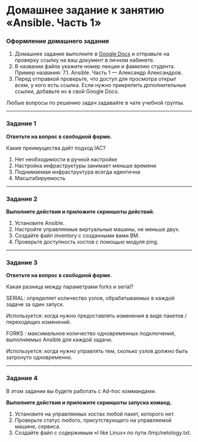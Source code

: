# Домашнее задание к занятию «Ansible. Часть 1»

### Оформление домашнего задания

1. Домашнее задание выполните в [Google Docs](https://docs.google.com/) и отправьте на проверку ссылку на ваш документ в личном кабинете.  
1. В названии файла укажите номер лекции и фамилию студента. Пример названия: 7.1. Ansible. Часть 1 — Александр Александров.
1. Перед отправкой проверьте, что доступ для просмотра открыт всем, у кого есть ссылка. Если нужно прикрепить дополнительные ссылки, добавьте их в свой Google Docs.

Любые вопросы по решению задач задавайте в чате учебной группы.

---

### Задание 1

**Ответьте на вопрос в свободной форме.**

Какие преимущества даёт подход IAC?

1. Нет необходимости в ручной настройке
2. Настройка инфраструктуры занимает меньше времени
3. Поднимаемая инфраструктура всегда идентична
4. Масштабируемость
---

### Задание 2 

**Выполните действия и приложите скриншоты действий.**

1. Установите Ansible.
2. Настройте управляемые виртуальные машины, не меньше двух.
3. Создайте файл inventory с созданными вами ВМ.
4. Проверьте доступность хостов с помощью модуля ping.
 
---

### Задание 3 

**Ответьте на вопрос в свободной форме.**

Какая разница между параметрами forks и serial? 

SERIAL: определяет количество узлов, обрабатываемых в каждой задаче за один запуск.

Используется: когда нужно предоставлять изменения в виде пакетов / переходящих изменений.

FORKS : максимальное количество одновременных подключений, выполняемых Ansible для каждой задачи.

Используется: когда нужно управлять тем, сколько узлов должно быть затронуто одновременно.

---

### Задание 4 

В этом задании вы будете работать с Ad-hoc коммандами.

**Выполните действия и приложите скриншоты запуска команд.**

1. Установите на управляемых хостах любой пакет, которого нет.
2. Проверьте статус любого, присутствующего на управляемой машине, сервиса. 
3. Создайте файл с содержимым «I like Linux» по пути /tmp/netology.txt.
 

